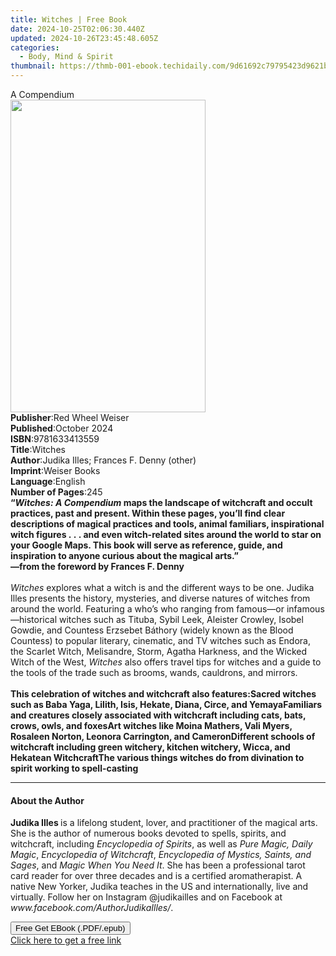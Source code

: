 ```yaml
---
title: Witches | Free Book
date: 2024-10-25T02:06:30.440Z
updated: 2024-10-26T23:45:48.605Z
categories:
  - Body, Mind & Spirit
thumbnail: https://thmb-001-ebook.techidaily.com/9d61692c79795423d9621b9d4e2581384b3d8393a7d50e1e48f3456ca49d436f.jpg
---
```

<main id="book-container">
  <div class="flex flex-col">
    <div class="book-brief flex-1 py-6 px-4 sm:p-6 md:py-10 md:px-8">
      <!-- brief-->
      <div class="book-brief-main">A Compendium</div>
    </div>
    <div
      class="book-meta-info flex-1 grid gap-4 col-start-1 col-end-3 row-start-1 sm:mb-6 sm:grid-cols-4 lg:gap-6 lg:col-start-2 lg:row-end-6 lg:row-span-6 lg:mb-0"
    >
      <div
        class="book-meta-info-left place-content-center mt-4 p-4 text-sm leading-6 col-start-2 col-span-2 dark:text-slate-400"
      >
        <img
          class="w-full h-500 object-cover rounded-lg sm:h-255 sm:col-span-2 lg:col-span-full"
          src="https://img-001-ebook.techidaily.com/79ec721776e288625670b8ade2b45f610579f5b052d0e4da74f439ac06051a83.jpg"
          alt=""
          width="312"
          height="500"
        />
      </div>
      <div
        class="book-meta-info-right mt-2 col-start-1 row-start-2 col-span-3 self-center"
      >
        <!-- meta data  -->
        <div class="flex flex-col px-4 md:px-8">
          <div class="flex-1">
            <strong>Publisher</strong>:<span class="px-2"
              >Red Wheel Weiser</span
            >
          </div>
          <div class="flex-1">
            <strong>Published</strong>:<span class="px-2">October 2024</span>
          </div>
          <div class="flex-1">
            <strong>ISBN</strong>:<span class="px-2">9781633413559</span>
          </div>
          <div class="flex-1">
            <strong>Title</strong>:<span class="px-2">Witches</span>
          </div>
          <div class="flex-1">
            <strong>Author</strong>:<span class="px-2"
              >Judika Illes; Frances F. Denny (other)</span
            >
          </div>
          <div class="flex-1">
            <strong>Imprint</strong>:<span class="px-2">Weiser Books</span>
          </div>
          <div class="flex-1">
            <strong>Language</strong>:<span class="px-2">English</span>
          </div>
          <div class="flex-1">
            <strong>Number of Pages</strong>:<span class="px-2">245</span>
          </div>
        </div>
      </div>
    </div>
    <div class="book-description flex-1 py-6 px-4 sm:p-6 md:py-10 md:px-8">
      <div class="book-description-main">
        <div accordion-content="" id="description">
          <b
            >“<i>Witches: A Compendium </i>maps the landscape of witchcraft and
            occult practices, past and present. Within these pages, you’ll find
            clear descriptions of magical practices and tools, animal familiars,
            inspirational witch figures&nbsp;.&nbsp;.&nbsp;. and even
            witch-related sites around the world to star on your Google Maps.
            This book will serve as reference, guide, and inspiration to anyone
            curious about the magical arts.”<br />
            —from the foreword by Frances F. Denny</b
          ><br />
          &nbsp;<br /><i>Witches </i>explores what a witch is and the different
          ways to be one. Judika Illes presents the history, mysteries, and
          diverse natures of witches from around the world. Featuring a who’s
          who ranging from famous—or infamous—historical witches such as Tituba,
          Sybil Leek, Aleister Crowley, Isobel Gowdie, and Countess Erzsebet
          Báthory (widely known as the Blood Countess) to popular literary,
          cinematic, and TV witches such as Endora, the Scarlet Witch,
          Melisandre, Storm, Agatha Harkness, and the Wicked Witch of the West,
          <i>Witches </i>also offers travel tips for witches and a guide to the
          tools of the trade such as brooms, wands, cauldrons, and mirrors.<br />
          &nbsp;<br /><b
            >This celebration of witches and witchcraft also features:</b
          ><b
            >Sacred witches such as Baba Yaga, Lilith, Isis, Hekate, Diana,
            Circe, and Yemaya</b
          ><b
            >Familiars and creatures closely associated with witchcraft
            including cats, bats, crows, owls, and foxes</b
          ><b
            >Art witches like Moina Mathers, Vali Myers, Rosaleen Norton,
            Leonora Carrington, and Cameron</b
          ><b
            >Different schools of witchcraft including green witchery, kitchen
            witchery, Wicca, and Hekatean Witchcraft</b
          ><b
            >The various things witches do from divination to spirit working to
            spell-casting</b
          >
        </div>
        <div class="accordion-fader"></div>
      </div>
    </div>
    <div class="book-excerpts flex-1 py-6 px-4 sm:p-6 md:py-10 md:px-8">
      <!-- excerpts-->
      <div class="book-excerpts-main">
        <hr />
        <h4 class="placeholder placeholder-heading">
          <span>About the Author</span>
        </h4>
        <p>
          <b>Judika Illes </b>is a lifelong student, lover, and practitioner of
          the magical arts. She is the author of numerous books devoted to
          spells, spirits, and witchcraft, including
          <i>Encyclopedia of Spirits</i>, as well as
          <i>Pure Magic, Daily Magic</i>, <i>Encyclopedia of Witchcraft</i>,
          <i>Encyclopedia of Mystics, Saints, and Sages</i>, and
          <i>Magic When You Need It</i>. She has been a professional tarot card
          reader for over three decades and is a certified aromatherapist. A
          native New Yorker, Judika teaches in the US and internationally, live
          and virtually. Follow her on Instagram @judikailles and on Facebook at
          <i>www.facebook.com/AuthorJudikaIlles/</i>.
        </p>
      </div>
    </div>
    <div
      class="book-about-author flex-1 py-6 px-4 sm:p-6 md:py-10 md:px-8"
    ></div>
    <div class="book-free-get flex-1 py-6 px-4 sm:p-6 md:py-10 md:px-8">
      <button
        id="btn-free-get"
        class="bg-blue-500 hover:bg-blue-700 text-white font-bold py-2 px-4 rounded"
      >
        Free Get EBook (.PDF/.epub)
      </button>
      <div id="countdown-display" class="px-2 text-lg mt-2"></div>
      <a
        id="free-link"
        class="hidden bg-blue-500 hover:bg-blue-700 text-white font-bold py-2 px-4 rounded"
        href="https://www.ebooks.com/en-us/book/211239542/witches/judika-illes/"
        target="_blank"
        >Click here to get a free link</a
      >
    </div>
    <script>
      let countdownTime = 0;
      let countdownInterval = null;
      document
        .getElementById('btn-free-get')
        .addEventListener('click', startCountdown);
      function startCountdown() {
        countdownTime = new Date().getTime() + 60000 * 3;
        countdownInterval = setInterval(updateCountdown, 1000);
        document.getElementById('btn-free-get').disabled = true;
        document
          .getElementById('btn-free-get')
          .classList.add('bg-gray-500', 'cursor-not-allowed');
      }
      function updateCountdown() {
        let currentTime = new Date().getTime();
        let timeLeft = countdownTime - currentTime;
        let secondsLeft = Math.floor(timeLeft / 1000);
        document.getElementById('countdown-display').innerHTML =
          `Remaining time: ${secondsLeft} seconds.`;
        if (secondsLeft <= 0) {
          clearInterval(countdownInterval);
          document.getElementById('btn-free-get').classList.add('hidden');
          document.getElementById('free-link').classList.remove('hidden');
          document.getElementById('countdown-display').innerHTML = '';
        }
      }
    </script>
  </div>
</main>

<ins class="adsbygoogle"
      style="display:block"
      data-ad-client="ca-pub-7571918770474297"
      data-ad-slot="8358498916"
      data-ad-format="auto"
      data-full-width-responsive="true"></ins>
    